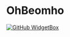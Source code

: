 # OhBeomho

[![GitHub WidgetBox](https://github-widgetbox.vercel.app/api/skills?languages=js,cpp&tools=nodejs,git&software=windows,vscode)](https://github.com/Jurredr/github-widgetbox)
